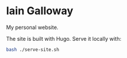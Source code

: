 # Iain Galloway

My personal website.

The site is built with Hugo. Serve it locally with:

```bash
bash ./serve-site.sh
```
